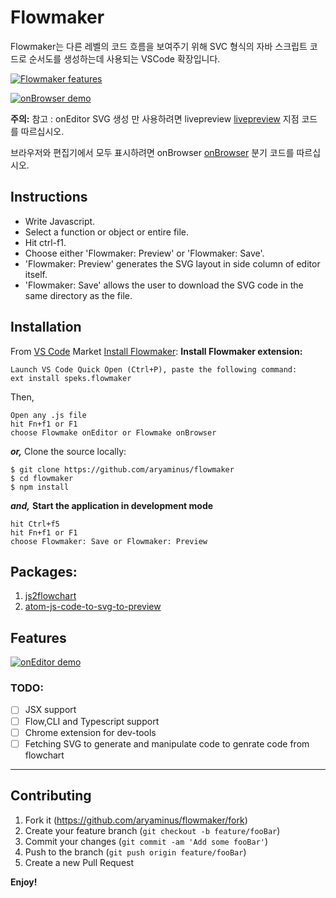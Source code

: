 # Flowmaker

Flowmaker는 다른 레벨의 코드 흐름을 보여주기 위해 SVC 형식의 자바 스크립트 코드로 순서도를 생성하는데 사용되는 VSCode 확장입니다.

[![Flowmaker features](https://i.imgur.com/FIacJUP.gif)](https://youtu.be/ySW2ejs6f84)

[![onBrowser demo](https://i.imgur.com/k77hQLy.png)](https://youtu.be/ySW2ejs6f84)

**주의:**
참고 : onEditor SVG 생성 만 사용하려면 livepreview  <a href="https://github.com/aryaminus/flowmaker/tree/livepreview" target="_blank">livepreview</a> 지점 코드를 따르십시오.

브라우저와 편집기에서 모두 표시하려면 onBrowser <a href="https://github.com/aryaminus/flowmaker/tree/onBrowser" target="_blank">onBrowser</a> 분기 코드를 따르십시오. 

## Instructions
- Write Javascript.
- Select a function or object or entire file.
- Hit ctrl-f1.
- Choose either 'Flowmaker: Preview' or 'Flowmaker: Save'.
- 'Flowmaker: Preview' generates the SVG layout in side column of editor itself.
- 'Flowmaker: Save' allows the user to download the SVG code in the same directory as the file.

## Installation

From [VS Code](https://code.visualstudio.com) Market [Install Flowmaker](https://goo.gl/yRmQNk):
**Install Flowmaker extension:**
```
Launch VS Code Quick Open (Ctrl+P), paste the following command:
ext install speks.flowmaker
```
Then,
```
Open any .js file
hit Fn+f1 or F1
choose Flowmake onEditor or Flowmake onBrowser
```
***or,***
Clone the source locally:
```
$ git clone https://github.com/aryaminus/flowmaker
$ cd flowmaker
$ npm install
```
***and,***
**Start the application in development mode**
```
hit Ctrl+f5
hit Fn+f1 or F1
choose Flowmaker: Save or Flowmaker: Preview
```

## Packages:
1. <a href="https://github.com/Bogdan-Lyashenko/js-code-to-svg-flowchart" target="_blank">js2flowchart</a>
2. <a href="https://github.com/GramParallelo/atom-js-code-to-svg-to-preview" target="_blank">atom-js-code-to-svg-to-preview</a>

## Features

[![onEditor demo](https://i.imgur.com/F3LC8LA.png)](https://youtu.be/ySW2ejs6f84)

### TODO:
- [ ] JSX support
- [ ] Flow,CLI and Typescript support
- [ ] Chrome extension for dev-tools
- [ ] Fetching SVG to generate and manipulate code to genrate code from flowchart

-----------------------------------------------------------------------------------------------------------

## Contributing

1. Fork it (<https://github.com/aryaminus/flowmaker/fork>)
2. Create your feature branch (`git checkout -b feature/fooBar`)
3. Commit your changes (`git commit -am 'Add some fooBar'`)
4. Push to the branch (`git push origin feature/fooBar`)
5. Create a new Pull Request

**Enjoy!**
